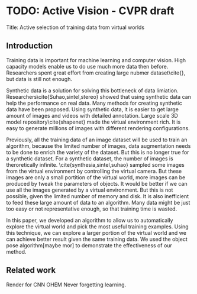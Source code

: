 # TODO: Active Vision - CVPR draft

Title: Active selection of training data from virtual worlds

## Introduction

Training data is important for machine learning and computer vision. High capacity models enable us to do use much more data then before. Researchers spent great effort from creating large nubmer dataset\cite{}, but data is still not enough. 

Synthetic data is a solution for solving this bottleneck of data limiation. Researchers\cite{Suhao,sintel,stereo} showed that using synthetic data can help the performance on real data. Many methods for creating synthetic data have been proposed. Using synthetic data, it is easier to get large amount of images and videos with detailed annotation. Large scale 3D model repository\cite{shapenet} made the virtual environment rich. It is easy to generate millions of images with different rendering configurations.

Previously, all the training data of an image dataset will be used to train an algorithm, because the limited number of images, data augmentation needs to be done to enrich the variety of the dataset. But this is no longer true for a synthetic dataset. For a synthetic dataset, the number of images is theroretically infinite. \cite{synthesia,sintel,suhao} sampled some images from the virtual environment by controlling the virtual camera. But these images are only a small portition of the virtual world, more images can be produced by tweak the parameters of objects. It would be better if we can use all the images generated by a virtual environment. But this is not possible, given the limited number of memory and disk. It is also inefficient to feed these large amount of data to an algorithm. Many data might be just too easy or not representative enough, so that training time is wasted.

In this paper, we developed an algorithm to allow us to automatically explore the virtual world and pick the most useful training examples. Using this technique, we can explore a larger portion of the virtual world and we can achieve better result given the same training data. We used the object pose algorithm[maybe mor] to demonstrate the effectiveness of our method. 

## Related work

Render for CNN
OHEM
Never forgetting learning.



